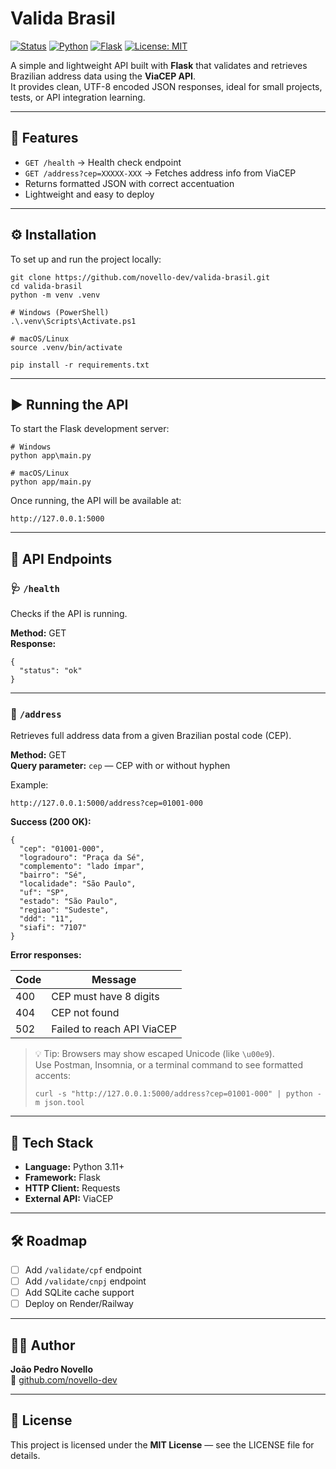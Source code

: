 # Valida Brasil
[![Status](https://img.shields.io/badge/status-active-brightgreen)](#)
[![Python](https://img.shields.io/badge/Python-3.11+-blue.svg)](https://www.python.org/)
[![Flask](https://img.shields.io/badge/Flask-2.3+-orange.svg)](https://flask.palletsprojects.com/)
[![License: MIT](https://img.shields.io/badge/License-MIT-yellow.svg)](LICENSE)

A simple and lightweight API built with **Flask** that validates and retrieves Brazilian address data using the **ViaCEP API**.  
It provides clean, UTF-8 encoded JSON responses, ideal for small projects, tests, or API integration learning.

---

## 🚀 Features

- `GET /health` → Health check endpoint  
- `GET /address?cep=XXXXX-XXX` → Fetches address info from ViaCEP  
- Returns formatted JSON with correct accentuation  
- Lightweight and easy to deploy  

---

## ⚙️ Installation

To set up and run the project locally:

    git clone https://github.com/novello-dev/valida-brasil.git
    cd valida-brasil
    python -m venv .venv

    # Windows (PowerShell)
    .\.venv\Scripts\Activate.ps1

    # macOS/Linux
    source .venv/bin/activate

    pip install -r requirements.txt

---

## ▶️ Running the API

To start the Flask development server:

    # Windows
    python app\main.py

    # macOS/Linux
    python app/main.py

Once running, the API will be available at:

    http://127.0.0.1:5000

---

## 📡 API Endpoints

### 🩺 `/health`

Checks if the API is running.

**Method:** GET  
**Response:**

    {
      "status": "ok"
    }

---

### 📍 `/address`

Retrieves full address data from a given Brazilian postal code (CEP).

**Method:** GET  
**Query parameter:** `cep` — CEP with or without hyphen  

Example:

    http://127.0.0.1:5000/address?cep=01001-000

**Success (200 OK):**

    {
      "cep": "01001-000",
      "logradouro": "Praça da Sé",
      "complemento": "lado ímpar",
      "bairro": "Sé",
      "localidade": "São Paulo",
      "uf": "SP",
      "estado": "São Paulo",
      "regiao": "Sudeste",
      "ddd": "11",
      "siafi": "7107"
    }

**Error responses:**

| Code | Message |
|------|----------|
| 400 | CEP must have 8 digits |
| 404 | CEP not found |
| 502 | Failed to reach API ViaCEP |

> 💡 Tip: Browsers may show escaped Unicode (like `\u00e9`).  
> Use Postman, Insomnia, or a terminal command to see formatted accents:
>
>     curl -s "http://127.0.0.1:5000/address?cep=01001-000" | python -m json.tool

---

## 🧰 Tech Stack

- **Language:** Python 3.11+
- **Framework:** Flask  
- **HTTP Client:** Requests  
- **External API:** ViaCEP  

---

## 🛠️ Roadmap

- [ ] Add `/validate/cpf` endpoint  
- [ ] Add `/validate/cnpj` endpoint  
- [ ] Add SQLite cache support  
- [ ] Deploy on Render/Railway  

---

## 👨‍💻 Author

**João Pedro Novello**  
🔗 [github.com/novello-dev](https://github.com/novello-dev)

---

## 🪪 License

This project is licensed under the **MIT License** — see the LICENSE file for details.
